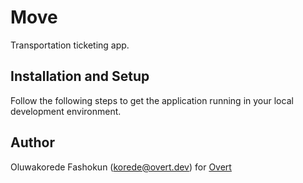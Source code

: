 # Move

Transportation ticketing app.

## Installation and Setup

Follow the following steps to get the application running in your local development environment.

## Author

Oluwakorede Fashokun (<korede@overt.dev>) for [Overt](https://overt.dev)
